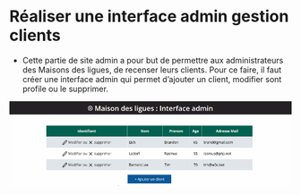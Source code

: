 # Réaliser une interface admin gestion clients

- Cette partie de site admin a pour but de permettre aux administrateurs des
  Maisons des ligues, de recenser leurs clients. Pour ce faire, il faut créer une
  interface admin qui permet d’ajouter un client, modifier sont profile ou le
  supprimer.

![Gestion clients](asset/Interfaceadmingestionclient.png)
